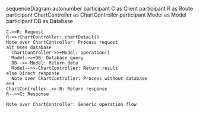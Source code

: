 sequenceDiagram
    autonumber
    participant C as Client
    participant R as Route
    participant ChartController as ChartController
    participant Model as Model
    participant DB as Database
    
    C->>R: Request
    R->>+ChartController: chartDetail()
    Note over ChartController: Process request
    alt Uses database
      ChartController->>+Model: operation()
      Model->>+DB: Database query
      DB-->>-Model: Return data
      Model-->>-ChartController: Return result
    else Direct response
      Note over ChartController: Process without database
    end
    ChartController-->>-R: Return response
    R-->>C: Response
    
    Note over ChartController: Generic operation flow
  